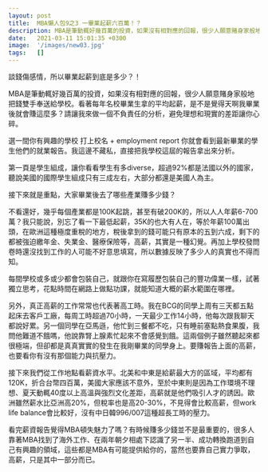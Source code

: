 ```yaml
---
layout: post
title:  MBA懶人包9之3 一畢業起薪六百萬！？
description: MBA是筆動輒好幾百萬的投資，如果沒有相對應的回報，很少人願意賭身家般地把錢雙手...
date:   2021-03-11 15:01:35 +0300
image:  '/images/new03.jpg'
tags:   []
---
```

談錢傷感情，所以畢業起薪到底是多少？！

MBA是筆動輒好幾百萬的投資，如果沒有相對應的回報，很少人願意賭身家般地把錢雙手奉送給學校。看著每年名校畢業生拿的平均起薪，是不是覺得天啊我畢業後就會賺這麼多？請讓我來做一個不負責任的分析，避免理想和現實的差距讓你心碎。

選一間你有興趣的學校 打上校名 + employment report 你就會看到最新畢業的學生他們的就業報告。我這邊不藏私，直接把我學校這屆的報告拿出來分析。

第一頁是學生組成，讓你看看學生有多diverse，超過92%都是法國以外的國家，聽說美國的國際學生組成只有三成左右，大部分都還是美國人為主。

接下來就是重點，大家畢業後去了哪些產業賺多少錢？

不看還好，幾乎每個產業都是100K起跳，甚至有破200K的，所以人人年薪6-700萬？我只能說，別忘了看一下最低起薪，35K的也大有人在，等於年薪100萬出頭，在歐洲這種極度重稅的地方，稅後拿到的錢可能只有原本的五到六成，剩下的都被強迫繳年金、失業金、醫療保險等，高薪，其實是一種幻覺。再加上學校發問卷時還沒找到工作的人可能不好意思填寫，所以數據反映了多少人的真實也不得而知。

每間學校或多或少都會包裝自己，就跟你在寫履歷包裝自己的豐功偉業一樣，試著獨立思考，花點時間在網路上做點功課，就能知道大概的薪水範圍在哪裡。

另外，真正高薪的工作常常也代表著高工時。我在BCG的同學上周有三天都五點起床去客戶工廠，每周工時超過70小時，一天最少工作14小時，他每次跟我聊天都說好累。另一個同學在亞馬遜，他忙到三餐都不吃，只有睡前塞點熱食果腹，我問他難道不餓嗎，他說靠腎上腺素忙起來不會感覺到餓。這兩個例子雖然聽起來都很極端，但卻都是真真實實的發生在我剛畢業的同學身上。要賺報告上面的高薪，也要看你有沒有那個能力與抗壓力。

接下來我們從工作地點看薪資水平。北美和中東是給薪最大方的區域，平均都有120K，折合台幣四百萬，美國大家應該不意外，至於中東則是因為工作環境不理想、夏天動輒40度以上高溫與強烈文化差距，高薪就是他們吸引人才的誘因。歐洲雖然薪水比亞洲高20%，但稅率也是高20-30%，不見得會比較高薪，但work life balance會比較好，沒有中日韓996/007這種超長工時的壓力。

看完薪資報告覺得MBA頓失魅力了嗎？有時候賺多少錢並不是最重要的，很多人靠著MBA找到了海外工作、在兩年朝夕相處下認識了另一半、成功轉換跑道到自己有興趣的領域，這些都是MBA有可能提供給你的，當然也要靠自己實力爭取，高薪，只是其中一部分而已。

